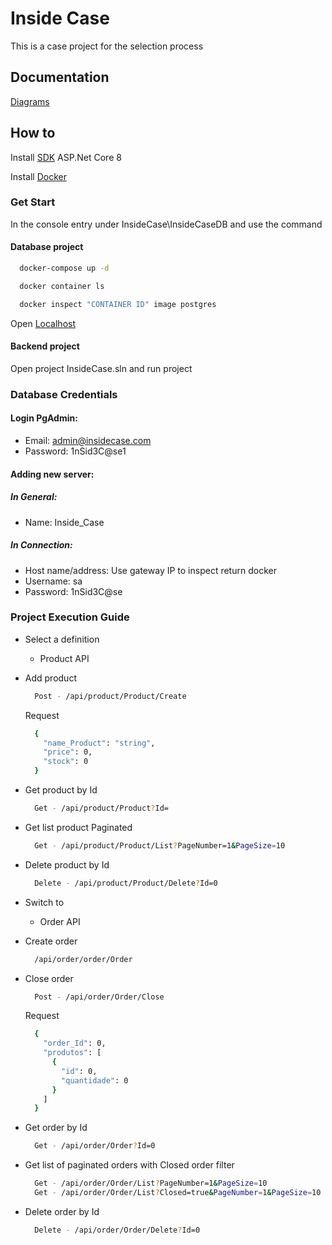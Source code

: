 
# Inside Case

This is a case project for the selection process

## Documentation

[Diagrams](https://miro.com/welcomeonboard/QnVOWktEM1A3Tk02TGNVMU42dTZ3WHJlUnBOTWxTWDRmelJ5YUVzQnVnVUo5aURER1poRmZtQm9Mbkh1T3RTQ3wzNDU4NzY0NTg0MTk1OTExODM3fDI=?share_link_id=220806220436)

## How to

Install [SDK](https://dotnet.microsoft.com/pt-br/download/dotnet/8.0) ASP.Net Core 8

Install [Docker](https://docs.docker.com/desktop/install/windows-install/) 

### Get Start

In the console entry under InsideCase\InsideCaseDB and use the command

#### Database project

```bash
  docker-compose up -d
```
```bash
  docker container ls
```
```bash
  docker inspect "CONTAINER ID" image postgres
```

Open [Localhost](http://localhost:8080/) 

#### Backend project

Open project InsideCase.sln and run project

### Database Credentials

#### Login PgAdmin:

- Email: admin@insidecase.com
- Password: 1nSid3C@se1

#### Adding new server:

##### In General:
- Name: Inside_Case

##### In Connection:
- Host name/address: Use gateway IP to inspect return docker
- Username: sa
- Password: 1nSid3C@se

### Project Execution Guide

- Select a definition
  - Product API

- Add product
  ```bash
    Post - /api/product/Product/Create
  ```

  Request
    ```bash
      {
        "name_Product": "string",
        "price": 0,
        "stock": 0
      }
    ```
  
- Get product by Id
  ```bash
    Get - /api/product/Product?Id=
  ```

- Get list product Paginated
  ```bash
    Get - /api/product/Product/List?PageNumber=1&PageSize=10
  ```

- Delete product by Id
  ```bash
    Delete - /api/product/Product/Delete?Id=0
  ```

- Switch to
  - Order API

- Create order
  ```bash
    /api/order/order/Order
  ```

- Close order
  ```bash
    Post - /api/order/Order/Close
  ```

  Request
  ```bash
    {
      "order_Id": 0,
      "produtos": [
        {
          "id": 0,
          "quantidade": 0
        }
      ]
    }
  ```

- Get order by Id
  ```bash
    Get - /api/order/Order?Id=0
  ```

- Get list of paginated orders with Closed order filter
  ```bash
    Get - /api/order/Order/List?PageNumber=1&PageSize=10
    Get - /api/order/Order/List?Closed=true&PageNumber=1&PageSize=10
  ```

- Delete order by Id
  ```bash
    Delete - /api/order/Order/Delete?Id=0
  ```
